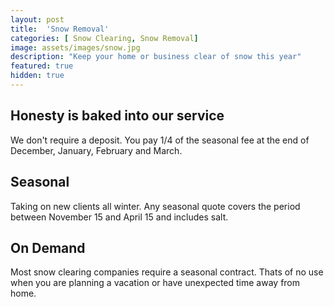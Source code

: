 ```yaml
---
layout: post
title:  'Snow Removal'
categories: [ Snow Clearing, Snow Removal]
image: assets/images/snow.jpg
description: "Keep your home or business clear of snow this year"
featured: true
hidden: true
---
```


## Honesty is baked into our service
We don't require a deposit. You pay 1/4 of the seasonal fee at the end of December, January, February and March.

## Seasonal
Taking on new clients all winter. Any seasonal quote covers the period between November 15 and April 15 and includes salt.

## On Demand
Most snow clearing companies require a seasonal contract. Thats of no use when you are planning a vacation or have unexpected time away from home.

